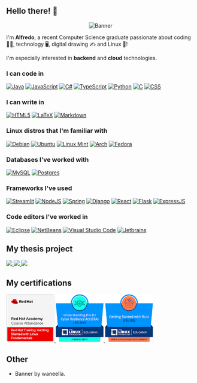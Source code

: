 ## Hello there! 👋
<center>
  <img src="banner.gif" alt="Banner">
</center>

I'm **Alfredo**, a recent Computer Science graduate passionate about coding 🧑‍💻, technology 🖥️, digital drawing ✍️ and Linux 🐧!

I'm especially interested in **backend** and **cloud** technologies.

### I can code in
[![Java](https://img.shields.io/badge/Java%20(SE%2C%20EE)-e11f21?style=for-the-badge&logo=openjdk&logoColor=white)](#) <!--![Rust](https://img.shields.io/badge/Rust-D34516?style=for-the-badge&logo=rust&logoColor=white)-->
[![JavaScript](https://img.shields.io/badge/JavaScript-f7a813?style=for-the-badge&logo=javascript&logoColor=white)](#)
[![C#](https://custom-icon-badges.demolab.com/badge/C%23-%23239120.svg?style=for-the-badge&logo=cshrp&logoColor=white)](#)
[![TypeScript](https://img.shields.io/badge/TypeScript-007ACC?style=for-the-badge&logo=typescript&logoColor=white)](#)
[![Python](https://img.shields.io/badge/Python-306998?style=for-the-badge&logo=python&logoColor=white)](#)
[![C](https://img.shields.io/badge/C-00599C?style=for-the-badge&logo=c&logoColor=white)](#)
[![CSS](https://img.shields.io/badge/CSS-663399?style=for-the-badge&logo=css&logoColor=white)](#)

### I can write in
[![HTML5](https://img.shields.io/badge/HTML5-E34F26?style=for-the-badge&logo=html5&logoColor=white)](#)
[![LaTeX](https://img.shields.io/badge/LaTeX-008080?style=for-the-badge&logo=latex&logoColor=white)](#)
[![Markdown](https://img.shields.io/badge/Markdown-404d59?style=for-the-badge&logo=markdown&logoColor=white)](#)

### Linux distros that I'm familiar with
[![Debian](https://img.shields.io/badge/Debian-A81D33?style=for-the-badge&logo=debian&logoColor=fff)](#)
[![Ubuntu](https://img.shields.io/badge/Ubuntu-E95420?style=for-the-badge&logo=ubuntu&logoColor=white)](#)
[![Linux Mint](https://img.shields.io/badge/Linux%20Mint-72ae34?style=for-the-badge&logo=Linux%20Mint&logoColor=white)](#)
[![Arch](https://img.shields.io/badge/Arch%20Linux-1793D1?logo=arch-linux&logoColor=fff&style=for-the-badge)](#)
[![Fedora](https://img.shields.io/badge/Fedora_❤️-294172?style=for-the-badge&logo=fedora&logoColor=white)](#)

### Databases I've worked with
[![MySQL](https://img.shields.io/badge/MySQL-4479A1?style=for-the-badge&logo=mysql&logoColor=fff)](#)
[![Postgres](https://img.shields.io/badge/Postgres-%23316192?style=for-the-badge&logo=postgresql&logoColor=white)](#)

### Frameworks I've used
[![Streamlit](https://img.shields.io/badge/Streamlit-fe4b4b?style=for-the-badge&logo=streamlit&logoColor=white)](#)
[![NodeJS](https://img.shields.io/badge/node.js-6DA55F?style=for-the-badge&logo=node.js&logoColor=white)](#)
[![Spring](https://img.shields.io/badge/spring_boot-6db33f?style=for-the-badge&logo=spring&logoColor=white)](#)
[![Django](https://img.shields.io/badge/django-092e20?style=for-the-badge&logo=django&logoColor=white)](#)
[![React](https://img.shields.io/badge/React-0081A3?style=for-the-badge&logo=react&logoColor=white)](#)
[![Flask](https://img.shields.io/badge/flask-0f3865?style=for-the-badge&logo=flask&logoColor=white)](#)
[![ExpressJS](https://img.shields.io/badge/express%20JS-404d59?style=for-the-badge&logo=express&logoColor=white)](#)

### Code editors I've worked in
[![Eclipse](https://img.shields.io/badge/Eclipse-FE7A16?style=for-the-badge&logo=Eclipse&logoColor=white)](#)
[![NetBeans](https://img.shields.io/badge/NetBeans-7e9b29?style=for-the-badge&logo=apache-netbeans-ide&logoColor=white)](#)
[![Visual Studio Code](https://custom-icon-badges.demolab.com/badge/Visual%20Studio%20Code-0078d7.svg?style=for-the-badge&logo=vsc&logoColor=white)](#)
[![Jetbrains](https://img.shields.io/badge/JetBrains-FE2857?style=for-the-badge&logo=jetbrains&logoColor=white)](#)

## My thesis project
<a href="https://github.com/isislab-unisa/vm-lab#readme" target="_blank">
  <picture>
    <source
      srcset="https://github-readme-stats.vercel.app/api/pin/?username=isislab-unisa&repo=vm-lab&theme=dark"
      media="(prefers-color-scheme: dark)"
    />
    <source
      srcset="https://github-readme-stats.vercel.app/api/pin/?username=isislab-unisa&repo=vm-lab"
      media="(prefers-color-scheme: light), (prefers-color-scheme: no-preference)"
    />
    <img src="https://github-readme-stats.vercel.app/api/pin/?username=isislab-unisa&repo=vm-lab" />
  </picture>
</a>
<a href="https://github.com/isislab-unisa/alfresco-sftp#readme" target="_blank">
  <picture>
    <source
      srcset="https://github-readme-stats.vercel.app/api/pin/?username=isislab-unisa&repo=alfresco-sftp&theme=dark"
      media="(prefers-color-scheme: dark)"
    />
    <source
      srcset="https://github-readme-stats.vercel.app/api/pin/?username=isislab-unisa&repo=alfresco-sftp"
      media="(prefers-color-scheme: light), (prefers-color-scheme: no-preference)"
    />
    <img src="https://github-readme-stats.vercel.app/api/pin/?username=isislab-unisa&repo=alfresco-sftp" />
  </picture>
</a>
<a href="https://github.com/isislab-unisa/alfresco-ssh#readme" target="_blank">
  <picture>
    <source
      srcset="https://github-readme-stats.vercel.app/api/pin/?username=isislab-unisa&repo=alfresco-ssh&theme=dark"
      media="(prefers-color-scheme: dark)"
    />
    <source
      srcset="https://github-readme-stats.vercel.app/api/pin/?username=isislab-unisa&repo=alfresco-ssh"
      media="(prefers-color-scheme: light), (prefers-color-scheme: no-preference)"
    />
    <img src="https://github-readme-stats.vercel.app/api/pin/?username=isislab-unisa&repo=alfresco-ssh" />
  </picture>
</a>

## My certifications
<a href="https://www.credly.com/badges/5725a674-b719-4c0c-8d52-02fe8375ba3c/public_url" target="_blank">
  <img height=128 width=128 src="certifications/red-hat-training-getting-started-with-linux-fundame.1.png">
</a>

<a href="https://www.credly.com/badges/b7e8014e-460d-4e6c-a180-d4827baca84f/public_url" target="_blank">
  <img height=128 width=128 src="certifications/lfel1001-understanding-the-eu-cyber-resilience-act-.png">
</a>

<a href="https://www.credly.com/badges/84dacc47-f66f-41ea-b4da-1ed5dc31f9ce/public_url" target="_blank">
  <img height=128 width=128 src="certifications/lfel1002-getting-started-with-rust.png">
</a>

## Other
- Banner by waneella.
